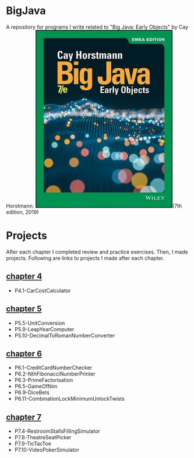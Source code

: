 # BigJava
A repository for programs I write related to "Big Java: Early Objects" by Cay Horstmann.
![Big Java Early Objects 7th edition book cover image](./book-resources-BigJava,EarlyObjects-7Ed-Wiley-2019-CayS.Horstmann-ISBN9781119499091/book-cover-image-BigJava,EarlyObjects-7Ed-Wiley-2019-CayS.Horstmann-ISBN9781119499091.jpeg)(7th edition, 2019)
# Projects
After each chapter I completed review and practice exercises. 
Then, I made projects.
Following are links to projects I made after each chapter.
## [chapter 4](./chapter04/programming-projects)
 - P4.1-CarCostCalculator
## [chapter 5](.chapter05/programming-projects)
 - P5.5-UnitConversion
 - P5.9-LeapYearComputer
 - P5.10-DecimalToRomanNumberConverter
## [chapter 6](.chapter05/programming-projects)
 - P6.1-CreditCardNumberChecker
 - P6.2-NthFibonacciNumberPrinter
 - P6.3-PrimeFactorisation
 - P6.5-GameOfNim
 - P6.9-DiceBets
 - P6.11-CombinationLockMinimumUnlockTwists
## [chapter 7](.chapter05/programming-projects)
- P7.4-RestroomStallsFillingSimulator
- P7.8-TheatreSeatPicker
- P7.9-TicTacToe
- P7.10-VideoPokerSimulator
